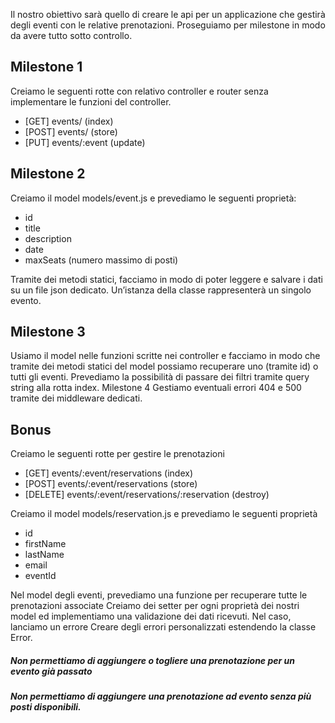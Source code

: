 Il nostro obiettivo sarà quello di creare le api per un applicazione che gestirà degli eventi con le relative prenotazioni. Proseguiamo per milestone in modo da avere tutto sotto controllo.

## Milestone 1

Creiamo le seguenti rotte con relativo controller e router senza implementare le funzioni del controller.
- [GET] events/ (index)
- [POST] events/ (store)
- [PUT] events/:event (update)

## Milestone 2

Creiamo il model models/event.js e prevediamo le seguenti proprietà:
- id
- title
- description
- date
- maxSeats (numero massimo di posti)
  
Tramite dei metodi statici, facciamo in modo di poter leggere e salvare i dati su un file json dedicato.
Un’istanza della classe rappresenterà un singolo evento.

## Milestone 3

Usiamo il model nelle funzioni scritte nei controller e facciamo in modo che tramite dei metodi statici del model possiamo recuperare uno (tramite id) o tutti gli eventi.
Prevediamo la possibilità di passare dei filtri tramite query string alla rotta index.
Milestone 4
Gestiamo eventuali errori 404 e 500 tramite dei middleware dedicati.

## Bonus

Creiamo le seguenti rotte per gestire le prenotazioni
- [GET] events/:event/reservations (index)
- [POST] events/:event/reservations (store)
- [DELETE] events/:event/reservations/:reservation (destroy)
  
Creiamo il model models/reservation.js e prevediamo le seguenti proprietà
- id
- firstName
- lastName
- email
- eventId

Nel model degli eventi, prevediamo una funzione per recuperare tutte le prenotazioni associate
Creiamo dei setter per ogni proprietà dei nostri model ed implementiamo una validazione dei dati ricevuti. Nel caso, lanciamo un errore
Creare degli errori personalizzati estendendo la classe Error.
##### Non permettiamo di aggiungere o togliere una prenotazione per un evento già passato
##### Non permettiamo di aggiungere una prenotazione ad evento senza più posti disponibili.